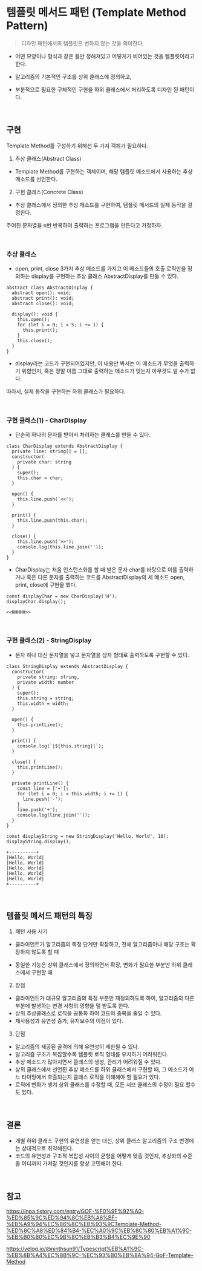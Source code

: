 # 템플릿 메서드 패턴 (Template Method Pattern)

> 디자인 패턴에서의 템플릿은 변하지 않는 것을 의미한다.

 - 어떤 모양이나 형식과 같은 틀만 정해져있고 어떻게가 비어있는 것을 템플릿이라고 한다.

 - 알고리즘의 기본적인 구조를 상위 클래스에 정의하고,

 - 부분적으로 필요한 구체적인 구현을 하위 클래스에서 처리하도록 디자인 된 패턴이다.

<br>

## 구현

Template Method를 구성하기 위해선 두 가지 객체가 필요하다.

1. 추상 클래스(Abstract Class)
 - Template Method를 구현하는 객체이며, 해당 템플릿 메소드에서 사용하는 추상 메소드를 선언한다.

2. 구현 클래스(Concrete Class)
 - 추상 클래스에서 정의한 추상 메소드를 구현하여, 템플릿 메서드의 실제 동작을 결정한다.

주어진 문자열을 n번 반복하여 출력하는 프로그램을 만든다고 가정하자.

<br>

### 추상 클래스

- open, print, close 3가지 추상 메소드를 가지고 이 메소드들의 호출 로직만을 정의하는 display를 구현하는 추상 클래스 AbstractDisplay를 만들 수 있다.

```
abstract class AbstractDisplay {
  abstract open(): void;
  abstract print(): void;
  abstract close(): void;

  display(): void {
    this.open();
    for (let i = 0; i < 5; i += 1) {
      this.print();
    }
    this.close();
  }
}
```

- display라는 코드가 구현되어있지만, 이 내용만 봐서는 이 메소드가 무엇을 출력하기 위함인지, 혹은 정말 이름 그대로 출력하는 메소드가 맞는지 아무것도 알 수가 없다.

따라서, 실제 동작을 구현하는 하위 클래스가 필요하다.

<br>

### 구현 클래스(1) - CharDisplay

- 단순히 하나의 문자를 받아서 처리하는 클래스를 만들 수 있다.

```
class CharDisplay extends AbstractDisplay {
  private line: string[] = [];
  constructor(
    private char: string
  ) {
    super();
    this.char = char;
  }

  open() {
    this.line.push('<<');
  }

  print() {
    this.line.push(this.char);
  }

  close() {
    this.line.push('>>');
    console.log(this.line.join(''));
  }
}
```

- CharDisplay는 처음 인스턴스화를 할 때 받은 문자 char를 바탕으로 이를 출력하거나 혹은 다른 문자를 출력하는 코드를 AbstractDisplay의 세 메소드 open, print, close에 구현을 했다.

```
const displayChar = new CharDisplay('H');
displayChar.display();

<<HHHHH>>
```

<br>

### 구현 클래스(2) - StringDisplay

- 문자 하나 대신 문자열을 넣고 문자열을 상자 형태로 출력하도록 구현할 수 있다.

```
class StringDisplay extends AbstractDisplay {
  constructor(
    private string: string,
    private width: number
  ) {
    super();
    this.string = string;
    this.width = width;
  }

  open() {
    this.printLine();
  }

  print() {
    console.log(`|${this.string}|`);
  }

  close() {
    this.printLine();
  }

  private printLine() {
    const line = ['+'];
    for (let i = 0; i < this.width; i += 1) {
      line.push('-');
    }
    line.push('+');
    console.log(line.join(''));
  }
}
```

```
const displayString = new StringDisplay('Hello, World', 10);
displayString.display();

+----------+
|Hello, World|
|Hello, World|
|Hello, World|
|Hello, World|
|Hello, World|
+----------+

```

<br>

## 템플릿 메서드 패턴의 특징

1. 패턴 사용 시기

 - 클라이언트가 알고리즘의 특정 단계만 확장하고, 전체 알고리즘이나 해당 구조는 확장하지 않도록 할 때

 - 동일한 기능은 상위 클래스에서 정의하면서 확장, 변화가 필요한 부분만 하위 클래스에서 구현할 때


2. 장점

 - 클라이언트가 대규모 알고리즘의 특정 부분만 재정의하도록 하여, 알고리즘의 다른 부분에 발생하는 변경 사항의 영향을 덜 받도록 한다.
 - 상위 추상클래스로 로직을 공통화 하여 코드의 중복을 줄일 수 있다.
 - 재사용성과 유연성 증가, 유지보수의 이점이 있다.

3. 단점

 - 알고리즘의 제공된 골격에 의해 유연성이 제한될 수 있다.
 - 알고리즘 구조가 복잡할수록 템플릿 로직 형태를 유지하기 어려워진다.
 - 추상 메소드가 많아지면서 클래스의 생성, 관리가 어려워질 수 있다.
 - 상위 클래스에서 선언된 추상 메소드를 하위 클래스에서 구현할 때, 그 메소드가 어느 타이밍에서 호출되는지 클래스 로직을 이해해야 할 필요가 있다.
 - 로직에 변화가 생겨 상위 클래스를 수정할 때, 모든 서브 클래스의 수정이 필요 할수도 있다.

<br>

## 결론
 - 개별 하위 클래스 구현의 유연성을 얻는 대신, 상위 클래스 알고리즘의 구조 변경에는 상대적으로 취약해진다.
 - 코드의 유연성과 구조적 복잡성 사이의 균형을 어떻게 맞출 것인지, 추상화의 수준을 어디까지 가져갈 것인지를 항상 고민해야 한다.

<br>

## 참고

https://inpa.tistory.com/entry/GOF-%F0%9F%92%A0-%ED%85%9C%ED%94%8C%EB%A6%BF-%EB%A9%94%EC%86%8C%EB%93%9CTemplate-Method-%ED%8C%A8%ED%84%B4-%EC%A0%9C%EB%8C%80%EB%A1%9C-%EB%B0%B0%EC%9B%8C%EB%B3%B4%EC%9E%90

https://velog.io/@ninthsun91/Typescript%EB%A1%9C-%EB%8B%A4%EC%8B%9C-%EC%93%B0%EB%8A%94-GoF-Template-Method
